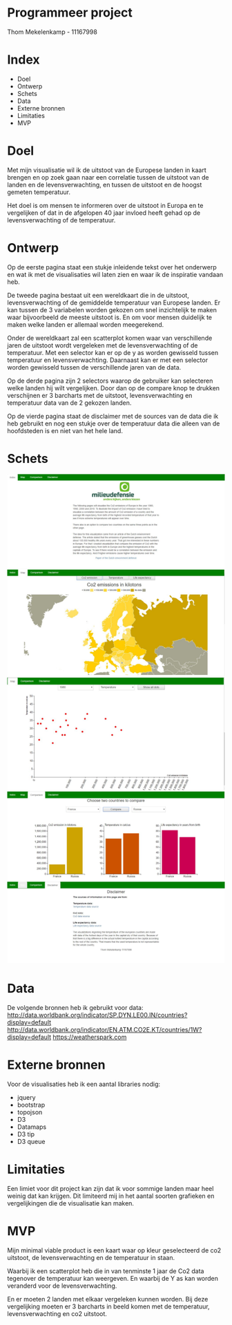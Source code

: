 # Programmeer project
Thom Mekelenkamp - 11167998

# Index
- Doel
- Ontwerp
- Schets
- Data
- Externe bronnen
- Limitaties
- MVP

# Doel
Met mijn visualisatie wil ik de uitstoot van de Europese landen in kaart brengen
en op zoek gaan naar een correlatie tussen de uitstoot van de landen en de levensverwachting, en tussen
de uitstoot en de hoogst gemeten temperatuur.

Het doel is om mensen te informeren over de uitstoot in Europa en te vergelijken of dat
in de afgelopen 40 jaar invloed heeft gehad op de levensverwachting of de temperatuur.

# Ontwerp
Op de eerste pagina staat een stukje inleidende tekst over het onderwerp en wat ik met
de visualisaties wil laten zien en waar ik de inspiratie vandaan heb.

De tweede pagina bestaat uit een wereldkaart die in de uitstoot, levensverwachting
of de gemiddelde temperatuur van Europese landen. Er kan tussen de 3 variabelen
worden gekozen om snel inzichtelijk te maken waar bijvoorbeeld de meeste uitstoot is.
En om voor mensen duidelijk te maken welke landen er allemaal worden meegerekend.

Onder de wereldkaart zal een scatterplot komen waar van verschillende jaren de uitstoot
wordt vergeleken met de levensverwachting of de temperatuur. Met een selector kan er
op de y as worden gewisseld tussen temperatuur en levensverwachting. Daarnaast kan er met een
selector worden gewisseld tussen de verschillende jaren van de data.

Op de derde pagina zijn 2 selectors waarop de gebruiker kan selecteren welke landen
hij wilt vergelijken. Door dan op de compare knop te drukken verschijnen er 3 barcharts
met de uitstoot, levensverwachting en temperatuur data van de 2 gekozen landen.

Op de vierde pagina staat de disclaimer met de sources van de data die ik heb gebruikt
en nog een stukje over de temperatuur data die alleen van de hoofdsteden is en niet van
het hele land.

# Schets
![final screen 1](doc/final_4.png)
![final screen 2](doc/final_1.png)
![final screen 3](doc/final_2.png)
![final screen 4](doc/final_3.png)
![final screen 5](doc/final_5.png)
# Data

De volgende bronnen heb ik gebruikt voor data:
http://data.worldbank.org/indicator/SP.DYN.LE00.IN/countries?display=default
http://data.worldbank.org/indicator/EN.ATM.CO2E.KT/countries/1W?display=default
https://weatherspark.com

# Externe bronnen

Voor de visualisaties heb ik een aantal libraries nodig:
- jquery
- bootstrap
- topojson
- D3
- Datamaps
- D3 tip
- D3 queue

# Limitaties
Een limiet voor dit project kan zijn dat ik voor sommige landen maar heel weinig dat
kan krijgen. Dit limiteerd mij in het aantal soorten grafieken en vergelijkingen
die de visualisatie kan maken.

# MVP
Mijn minimal viable product is een kaart waar op kleur geselecteerd de co2 uitstoot, de
levensverwachting en de temperatuur in staan.

Waarbij ik een scatterplot heb die in van tenminste 1 jaar de Co2 data tegenover de
temperatuur kan weergeven. En waarbij de Y as kan worden veranderd voor de levensverwachting.

En er moeten 2 landen met elkaar vergeleken kunnen worden. Bij deze vergelijking moeten
er 3 barcharts in beeld komen met de temperatuur, levensverwachting en co2 uitstoot.
